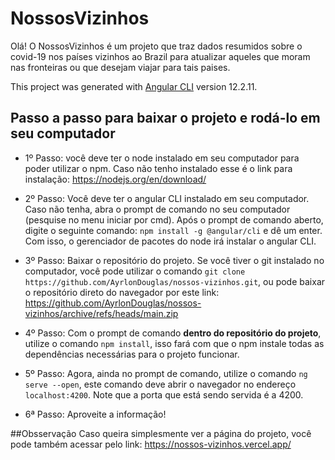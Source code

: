 # NossosVizinhos

Olá! O NossosVizinhos é um projeto que traz dados resumidos sobre o covid-19 nos países vizinhos ao Brazil para atualizar aqueles que moram nas fronteiras ou que desejam viajar para tais paises.

This project was generated with [Angular CLI](https://github.com/angular/angular-cli) version 12.2.11.

## Passo a passo para baixar o projeto e rodá-lo em seu computador

- 1º Passo: você deve ter o node instalado em seu computador para poder utilizar o npm. Caso não tenho instalado esse é o link para instalação: https://nodejs.org/en/download/

- 2º Passo: Você deve ter o angular CLI instalado em seu computador. Caso não tenha, abra o prompt de comando no seu computador (pesquise no menu iniciar por cmd). Após o prompt de comando aberto, digite o seguinte comando: `npm install -g @angular/cli` e dê um enter. Com isso, o gerenciador de pacotes do node irá instalar o angular CLI.

- 3º Passo: Baixar o repositório do projeto. Se você tiver o git instalado no computador, você pode utilizar o comando `git clone https://github.com/AyrlonDouglas/nossos-vizinhos.git`, ou pode baixar o repositório direto do navegador por este link: https://github.com/AyrlonDouglas/nossos-vizinhos/archive/refs/heads/main.zip

- 4º Passo: Com o prompt de comando <b>dentro do repositório do projeto</b>, utilize o comando `npm install`, isso fará com que o npm instale todas as dependências necessárias para o projeto funcionar.

- 5º Passo: Agora, ainda no prompt de comando, utilize o comando `ng serve --open`, este comando deve abrir o navegador no endereço `localhost:4200`. Note que a porta que está sendo servida é a 4200.

- 6ª Passo: Aproveite a informação!

##Obsservação
Caso queira simplesmente ver a página do projeto, você pode também acessar pelo link: https://nossos-vizinhos.vercel.app/
